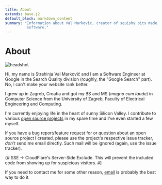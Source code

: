 ```yaml
---
title: About
extends: base.j2
default_block: markdown_content
summary: "Information about Val Markovic, creator of squishy bits made of
          software."
---
```


About
=====

<section itemscope="" itemtype="http://data-vocabulary.org/Person">
  <img itemprop="image"
       id="headshot"
       src="{{ media_url('img/headshot.jpg') }}"
       alt="headshot" />
  <p>Hi, my name is
  <span itemprop="name">Strahinja <span itemprop="nickname">Val</span>
  Marković</span> and I am a <span itemprop="title">Software Engineer</span>
  at <span itemprop="worksFor"><span itemprop="affiliation">Google</span></span>
  in the Search Quality division (roughly, the "Google Search" part). No, I
  can't make your website rank better.</p>

  <p>I grew up in Zagreb, Croatia and got my BS and MS
  (<em>magna cum laude</em>) in Computer Science from the
  <span itemprop="alumniOf">University of Zagreb,
  Faculty of Electrical Engineering and Computing</span>.</p>

  <p>I'm currently enjoying life in the heart of sunny Silicon Valley. I
  contribute to various <a href="{{ content_url('/projects') }}">open source
    projects</a> in my spare time and I've even started a few myself.</p>

  <p>If you have a bug report/feature request for or question about an open
  source project I created, please use the project's respective issue tracker,
  <i>don't</i> send me email directly. Such mail will be ignored (again, use the
  issue tracker).</p>

  {# SSE -> CloudFlare's Server-Side Exclude.
    This will prevent the included code from showing up for suspicious
    visitors.  #}
  <!--sse-->
  <p>If you need to contact me for some other reason,
  <a href="mailto:val@markovic.io" itemprop="email" >email</a> is
  probably the best way to do it.</p>
  <!--/sse-->
</section>
